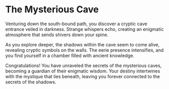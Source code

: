 # The Mysterious Cave

Venturing down the south-bound path, you discover a cryptic cave entrance veiled in darkness. Strange whispers echo, creating an enigmatic atmosphere that sends shivers down your spine.

As you explore deeper, the shadows within the cave seem to come alive, revealing cryptic symbols on the walls. The eerie presence intensifies, and you find yourself in a chamber filled with ancient knowledge.

Congratulations! You have unraveled the secrets of the mysterious caves, becoming a guardian of their enigmatic wisdom. Your destiny intertwines with the mystique that lies beneath, leaving you forever connected to the secrets of the shadows.